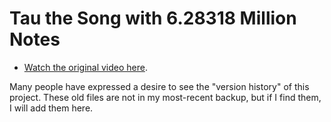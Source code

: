 # Tau the Song with 6.28318 Million Notes

* [Watch the original video here](https://youtu.be/b0gyQMJHQ78).

Many people have expressed a desire to see the "version history" of this
project. These old files are not in my most-recent backup, but if I find them,
I will add them here.
